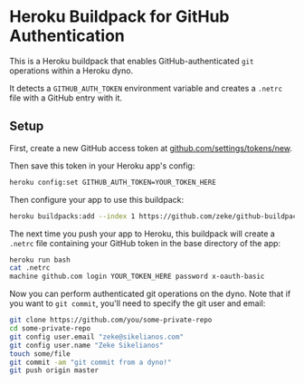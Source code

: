 # Heroku Buildpack for GitHub Authentication

This is a Heroku buildpack that enables GitHub-authenticated `git` operations
within a Heroku dyno.

It detects a `GITHUB_AUTH_TOKEN` environment variable and creates a `.netrc`
file with a GitHub entry with it.

## Setup

First, create a new GitHub access token at
[github.com/settings/tokens/new](https://github.com/settings/tokens/new).

Then save this token in your Heroku app's config:

```sh
heroku config:set GITHUB_AUTH_TOKEN=YOUR_TOKEN_HERE
```

Then configure your app to use this buildpack:

```sh
heroku buildpacks:add --index 1 https://github.com/zeke/github-buildpack
```

The next time you push your app to Heroku, this buildpack will create a
`.netrc` file containing your GitHub token in the base directory of the app:

```sh
heroku run bash
cat .netrc
machine github.com login YOUR_TOKEN_HERE password x-oauth-basic
```

Now you can perform authenticated git operations on the dyno. Note that if
you want to `git commit`, you'll need to specify the git user and email:

```sh
git clone https://github.com/you/some-private-repo
cd some-private-repo
git config user.email "zeke@sikelianos.com"
git config user.name "Zeke Sikelianos"
touch some/file
git commit -am "git commit from a dyno!"
git push origin master
```
